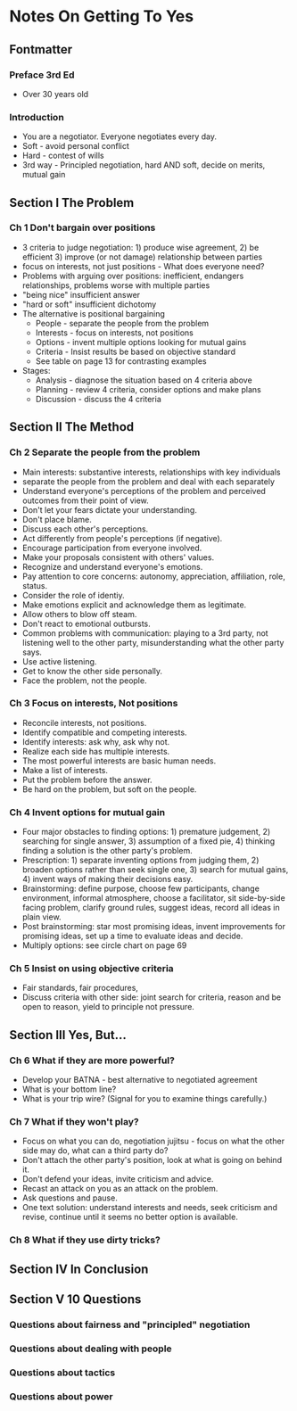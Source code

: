 # Notes On Getting To Yes

## Fontmatter

### Preface 3rd Ed

* Over 30 years old

### Introduction

* You are a negotiator. Everyone negotiates every day.
* Soft - avoid personal conflict
* Hard - contest of wills
* 3rd way - Principled negotiation, hard AND soft, decide on merits, mutual gain

## Section I The Problem

### Ch 1 Don't bargain over positions

* 3 criteria to judge negotiation: 1) produce wise agreement, 2) be efficient 3) improve (or not damage) relationship between parties
* focus on interests, not just positions - What does everyone need?
* Problems with arguing over positions: inefficient, endangers relationships, problems worse with multiple parties
* "being nice" insufficient answer
* "hard or soft" insufficient dichotomy
* The alternative is positional bargaining
  * People - separate the people from the problem
  * Interests - focus on interests, not positions
  * Options - invent multiple options looking for mutual gains
  * Criteria - Insist results be based on objective standard
  * See table on page 13 for contrasting examples
* Stages:
  * Analysis - diagnose the situation based on 4 criteria above
  * Planning - review 4 criteria, consider options and make plans
  * Discussion - discuss the 4 criteria

## Section II The Method

### Ch 2 Separate the people from the problem

* Main interests: substantive interests, relationships with key individuals
* separate the people from the problem and deal with each separately
* Understand everyone's perceptions of the problem and perceived outcomes from their point of view.
* Don't let your fears dictate your understanding.
* Don't place blame.
* Discuss each other's perceptions.
* Act differently from people's perceptions (if negative).
* Encourage participation from everyone involved.
* Make your proposals consistent with others' values.
* Recognize and understand everyone's emotions.
* Pay attention to core concerns: autonomy, appreciation, affiliation, role, status.
* Consider the role of identiy.
* Make emotions explicit and acknowledge them as legitimate.
* Allow others to blow off steam.
* Don't react to emotional outbursts.
* Common problems with communication: playing to a 3rd party, not listening well to the other party, misunderstanding what the other party says.
* Use active listening.
* Get to know the other side personally.
* Face the problem, not the people.

### Ch 3 Focus on interests, Not positions

* Reconcile interests, not positions.
* Identify compatible and competing interests.
* Identify interests: ask why, ask why not.
* Realize each side has multiple interests.
* The most powerful interests are basic human needs.
* Make a list of interests.
* Put the problem before the answer.
* Be hard on the problem, but soft on the people.

### Ch 4 Invent options for mutual gain

* Four major obstacles to finding options: 1) premature judgement, 2) searching for single answer, 3) assumption of a fixed pie, 4) thinking finding a solution is the other party's problem.
* Prescription: 1) separate inventing options from judging them, 2) broaden options rather than seek single one, 3) search for mutual gains, 4) invent ways of making their decisions easy.
* Brainstorming: define purpose, choose few participants, change environment, informal atmosphere, choose a facilitator, sit side-by-side facing problem, clarify ground rules, suggest ideas, record all ideas in plain view.
* Post brainstorming: star most promising ideas, invent improvements for promising ideas, set up a time to evaluate ideas and decide.
* Multiply options: see circle chart on page 69

### Ch 5 Insist on using objective criteria

* Fair standards, fair procedures,
* Discuss criteria with other side: joint search for criteria, reason and be open to reason, yield to principle not pressure.

## Section III Yes, But...

### Ch 6 What if they are more powerful?

* Develop your BATNA - best alternative to negotiated agreement
* What is your bottom line?
* What is your trip wire? (Signal for you to examine things carefully.)

### Ch 7 What if they won't play?

* Focus on what you can do, negotiation jujitsu - focus on what the other side may do, what can a third party do?
* Don't attach the other party's position, look at what is going on behind it.
* Don't defend your ideas, invite criticism and advice.
* Recast an attack on you as an attack on the problem.
* Ask questions and pause.
* One text solution: understand interests and needs, seek criticism and revise, continue until it seems no better option is available.

### Ch 8 What if they use dirty tricks?

## Section IV In Conclusion

## Section V 10 Questions

### Questions about fairness and "principled" negotiation

### Questions about dealing with people

### Questions about tactics

### Questions about power
